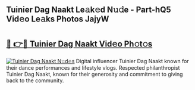 ## Tuinier Dag Naakt Le𝚊k𝚎d N𝚞𝚍e - Part-hQ5 Vid𝚎o Le𝚊ks Photos JajyW

# <h2><a href="http://fb19psc.evod.top/?m=Tuinier+Dag+Naakt">🔗 👉🔴 Tuinier Dag Naakt Vid𝚎o Ph𝚘t𝚘s</a></h2>

[![Tuinier Dag Naakt N𝚞d𝚎s](https://i.imgur.com/8V9OHl7.gif)](http://fb19psc.evod.top/?m=Tuinier+Dag+Naakt)
Digital influencer Tuinier Dag Naakt known for their dance performances and lifestyle vlogs. Respected philanthropist Tuinier Dag Naakt, known for their generosity and commitment to giving back to the community. 
